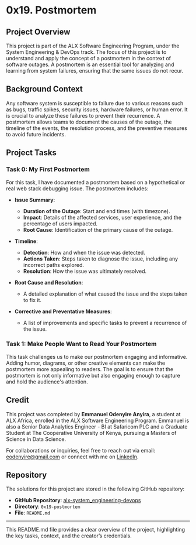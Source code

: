 # 0x19. Postmortem

## Project Overview

This project is part of the ALX Software Engineering Program, under the System Engineering & DevOps track. The focus of this project is to understand and apply the concept of a postmortem in the context of software outages. A postmortem is an essential tool for analyzing and learning from system failures, ensuring that the same issues do not recur.

## Background Context

Any software system is susceptible to failure due to various reasons such as bugs, traffic spikes, security issues, hardware failures, or human error. It is crucial to analyze these failures to prevent their recurrence. A postmortem allows teams to document the causes of the outage, the timeline of the events, the resolution process, and the preventive measures to avoid future incidents.

## Project Tasks

### Task 0: My First Postmortem
For this task, I have documented a postmortem based on a hypothetical or real web stack debugging issue. The postmortem includes:

- **Issue Summary**:
  - **Duration of the Outage**: Start and end times (with timezone).
  - **Impact**: Details of the affected services, user experience, and the percentage of users impacted.
  - **Root Cause**: Identification of the primary cause of the outage.
  
- **Timeline**:
  - **Detection**: How and when the issue was detected.
  - **Actions Taken**: Steps taken to diagnose the issue, including any incorrect paths explored.
  - **Resolution**: How the issue was ultimately resolved.

- **Root Cause and Resolution**:
  - A detailed explanation of what caused the issue and the steps taken to fix it.

- **Corrective and Preventative Measures**:
  - A list of improvements and specific tasks to prevent a recurrence of the issue.

### Task 1: Make People Want to Read Your Postmortem
This task challenges us to make our postmortem engaging and informative. Adding humor, diagrams, or other creative elements can make the postmortem more appealing to readers. The goal is to ensure that the postmortem is not only informative but also engaging enough to capture and hold the audience's attention.

## Credit

This project was completed by **Emmanuel Odenyire Anyira**, a student at ALX Africa, enrolled in the ALX Software Engineering Program. Emmanuel is also a Senior Data Analytics Engineer - BI at Safaricom PLC and a Graduate Student at The Cooperative University of Kenya, pursuing a Masters of Science in Data Science.

For collaborations or inquiries, feel free to reach out via email: [eodenyire@gmail.com](mailto:eodenyire@gmail.com) or connect with me on [LinkedIn](https://www.linkedin.com/in/emmanuelodenyire/).

## Repository

The solutions for this project are stored in the following GitHub repository:

- **GitHub Repository**: [alx-system_engineering-devops](https://github.com/yourusername/alx-system_engineering-devops)
- **Directory**: `0x19-postmortem`
- **File**: `README.md`

---

This README.md file provides a clear overview of the project, highlighting the key tasks, context, and the creator’s credentials.
